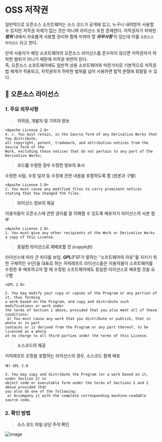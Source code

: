 # OSS 저작권

일반적으로 오픈소스 소프트웨어는 소스 코드가 공개돼 있고, 누구나 내려받아 사용할 수 있지만 저작권 자체가 없는 것은 아니며 라이선스 또한 존재한다. 
저작권자가 허락한 ***범위*** 내에서 자유롭게 사용할 권리와 함께 지켜야 할 ***의무사항*** 이 있는데 이를 `오픈소스 라이선스` 라고 한다.

만약 사용자가 해당 소프트웨어의 오픈소스 라이선스를 준수하지 않으면 저작권자가 허락한 범위가 아니기 때문에 저작권 위반이 된다.  
즉, 오픈소스 소프트웨어에도 일반적 상용 소프트웨어와 마찬가지로 기본적으로 저작권법 체계가 적용되고, 저작권자가 허락한 범위를 넘어 사용하면 법적 분쟁에 휘말릴 수 있다.

## 📃 오픈소스 라이선스

### 1. 주요 의무사항

> **저작권, 개발자 및 기여자 정보**

```
<Apache License 2.0>
4. c. You must retain, in the Source form of any Derivative Works that You distribute,
all copyright, patent, trademark, and attribution notices from the Source form of the
Work, excluding those notices that do not pertain to any part of the Derivative Works;
```  
  
  
> **코드를 수정한 경우 수정한 정보의 표시**  

수정한 사람, 수정 일자 등 수정에 관한 내용을 포함하도록 함 (원본과 구별)
```
<Apache License 2.0>
2. You must cause any modified files to carry prominent notices stating that You changed the files.
```

> **라이선스 정보의 제공**

이용자들이 오픈소스에 관한 권리를 잘 이해할 수 있도록 배포자가 라이선스의 사본 첨부
```
<Apache License 2.0>
1. You must give any other recipients of the Work or Derivative Works a copy of this License.
```

> **동일한 라이선스로 재배포할 것** ***(copyleft)***  

라이선스에 따라 큰 차이를 보임. ***GPL***(FSF가 말하는 "소프트웨어의 자유"를 지키기 위한 구체적인 수단)을 대표로 하는 카피레프트 라이선스들은 이용자들이 소프트웨어를 수정한 후 배포하고자 할 때 
수정된 소프트웨어에도 동일한 라이선스로 배포할 것을 요구함

```
<GPL 2.0>
 
2. You may modify your copy or copies of the Program or any portion of it, thus forming
a work based on the Program, and copy and distribute such modifications or work under
the terms of Section 1 above, provided that you also meet all of these conditions:
 b) You must cause any work that you distribute or publish, that in whole or in part
contains or is derived from the Program or any part thereof, to be licensed as a whole
at no charge to all third parties under the terms of this License.
```

> **소스코드의 제공**  

카피레프트 조항을 포함하는 라이선스의 경우, 소스코드 함께 배포

```
예) GPL 2.0
 
3. You may copy and distribute the Program (or a work based on it, under Section 2) in
object code or executable form under the terms of Sections 1 and 2 above provided that
you also do one of the following:
 a) Accompany it with the complete corresponding machine-readable source code,
 ```
 
### 2. 확인 방법

> **소스 코드 파일 상단 주석 확인**  

![image](https://user-images.githubusercontent.com/114379800/203342242-908b1c0a-5ab6-4442-8c53-6626db19d0d7.png)
